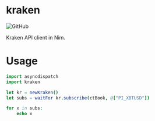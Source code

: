 # kraken

![GitHub](https://img.shields.io/github/license/brilhana/kraken)

Kraken API client in Nim.

# Usage

```nim
import asyncdispatch
import kraken

let kr = newKraken()
let subs = waitFor kr.subscribe(ctBook, @["PI_XBTUSD"])

for x in subs:
    echo x
```
